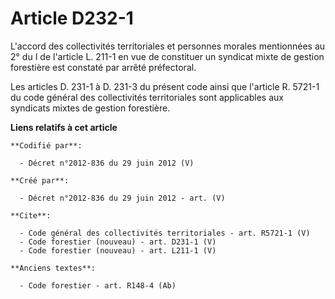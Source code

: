 # Article D232-1

L'accord des collectivités territoriales et personnes morales mentionnées au 2° du I de l'article L. 211-1 en vue de
constituer un syndicat mixte de gestion forestière est constaté par arrêté préfectoral. 

Les articles D. 231-1 à D. 231-3 du présent code ainsi que l'article R. 5721-1 du code général des collectivités
territoriales sont applicables aux syndicats mixtes de gestion forestière.

**Liens relatifs à cet article**

	**Codifié par**:

	  - Décret n°2012-836 du 29 juin 2012 (V)

	**Créé par**:

	  - Décret n°2012-836 du 29 juin 2012 - art. (V)

	**Cite**:

	  - Code général des collectivités territoriales - art. R5721-1 (V)
	  - Code forestier (nouveau) - art. D231-1 (V)
	  - Code forestier (nouveau) - art. L211-1 (V)

	**Anciens textes**:

	  - Code forestier - art. R148-4 (Ab)
